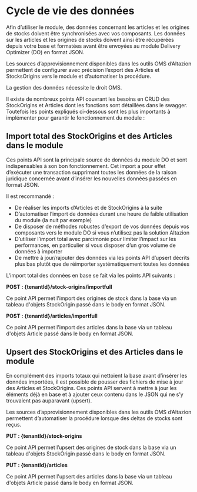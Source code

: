 # Cycle de vie des données

Afin d’utiliser le module, des données concernant les articles et les origines de stocks doivent être synchronisées avec vos composants. Les données sur les articles et les origines de stocks doivent ainsi être récupérées depuis votre base et formatées avant être envoyées au module Delivery Optimizer (DO) en format JSON. 

Les sources d’approvisionnement disponibles dans les outils OMS d’Altazion permettent de configurer avec précision l’export des Articles et StocksOrigins vers le module et d’automatiser la procédure.

La gestion des données nécessite le droit OMS.

Il existe de nombreux points API couvrant les besoins en CRUD des StockOrigins et Articles dont les fonctions sont détaillées dans le swagger. Toutefois les points expliqués ci-dessous sont les plus importants à implémenter pour garantir le fonctionnement du module :
## Import total des StockOrigins et des Articles dans le module
Ces points API sont la principale source de données du module DO et sont indispensables à son bon fonctionnement. Cet import a pour effet d’exécuter une transaction supprimant toutes les données de la raison juridique concernée avant d’insérer les nouvelles données passées en format JSON.

Il est recommandé :
- De réaliser les imports d’Articles et de StockOrigins à la suite
- D’automatiser l’import de données durant une heure de faible utilisation du module (la nuit par exemple)
- De disposer de méthodes robustes d’export de vos données depuis vos composants vers le module DO si vous n’utilisez pas la solution Altazion
- D’utiliser l’import total avec parcimonie pour limiter l’impact sur les performances, en particulier si vous disposer d’un gros volume de données à importer
- De mettre à jour/rajouter des données via les points API d’upsert décrits plus bas plutôt que de réimporter systématiquement toutes les données

L'import total des données en base se fait via les points API suivants : 

__POST : {tenantId}/stock-origins/importfull__

Ce point API permet l'import des origines de stock dans la base via un tableau d'objets StockOrigin passé dans le body en format JSON.

__POST : {tenantId}/articles/importfull__

Ce point API permet l'import des articles dans la base via un tableau d'objets Article passé dans le body en format JSON.

## Upsert des StockOrigins et des Articles dans le module
En complément des imports totaux qui nettoient la base avant d’insérer les données importées, il est possible de pousser des fichiers de mise à jour des Articles et StockOrigins. Ces points API servent à mettre à jour les éléments déjà en base et à ajouter ceux contenu dans le JSON qui ne s’y trouvaient pas auparavant (upsert).

Les sources d’approvisionnement disponibles dans les outils OMS d’Altazion permettent d’automatiser la procédure lorsque des deltas de stocks sont reçus.

__PUT : {tenantId}/stock-origins__

Ce point API permet l’upsert des origines de stock dans la base via un tableau d'objets StockOrigin passé dans le body en format JSON.

__PUT : {tenantId}/articles__

Ce point API permet l'upsert des articles dans la base via un tableau d'objets Article passé dans le body en format JSON.
